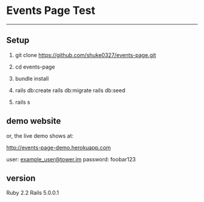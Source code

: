 # Events Page Test
--------------

## Setup
1. git clone https://github.com/shuke0327/events-page.git
2. cd events-page
3. bundle install 
4. rails db:create
   rails db:migrate
   rails db:seed

5. rails s


## demo website
or, the live demo shows at:

http://events-page-demo.herokuapp.com

user: example_user@tower.im
password: foobar123


## version
Ruby 2.2
Rails 5.0.0.1